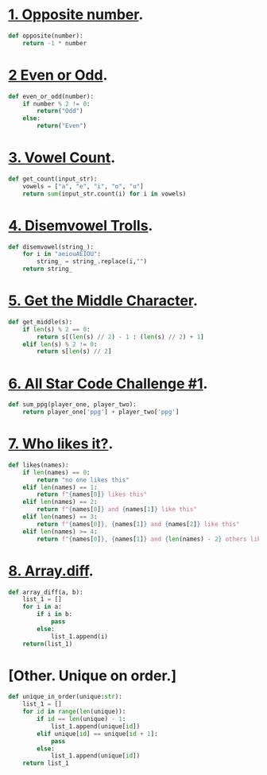 # [1. Opposite number](https://www.codewars.com/kata/reviews/56deebdf6a5c28baa900003b/groups/56ef47f804b6a49d7100190f).
```python
def opposite(number):
    return -1 * number
```

# [2 Even or Odd](https://www.codewars.com/kata/reviews/53da3de52a289a37bc00128a/groups/53ea21bc7b5dfef3e30006f8).
```python
def even_or_odd(number):
    if number % 2 != 0:
        return("Odd")
    else:
        return("Even")
```

# [3. Vowel Count](https://www.codewars.com/users/VicDik/completed_solutions).

```python
def get_count(input_str):
    vowels = ["a", "e", "i", "o", "u"]
    return sum(input_str.count(i) for i in vowels)
```

# [4. Disemvowel Trolls](https://www.codewars.com/users/VicDik/completed_solutions).

```python
def disemvowel(string_):
    for i in "aeiouAEIOU":
        string_ = string_.replace(i,"")
    return string_
```
# [5. Get the Middle Character](https://www.codewars.com/users/VicDik/completed_solutions).

```python
def get_middle(s):
    if len(s) % 2 == 0:
        return s[(len(s) // 2) - 1 : (len(s) // 2) + 1]
    elif len(s) % 2 != 0:
        return s[len(s) // 2]
```

# [6. All Star Code Challenge #1](https://www.codewars.com/kata/reviews/586435fe812998c93400129b/groups/586570e0ece9e8b0a2000ed8).

```python
def sum_ppg(player_one, player_two):
    return player_one['ppg'] + player_two['ppg']
```

# [7. Who likes it?](https://www.codewars.com/users/VicDik/completed_solutions).

```python
def likes(names):
    if len(names) == 0:
        return "no one likes this"
    elif len(names) == 1:
        return f"{names[0]} likes this"
    elif len(names) == 2:
        return f"{names[0]} and {names[1]} like this"
    elif len(names) == 3:
        return f"{names[0]}, {names[1]} and {names[2]} like this"
    elif len(names) >= 4:
        return f"{names[0]}, {names[1]} and {len(names) - 2} others like this"
```

# [8. Array.diff](https://www.codewars.com/users/VicDik/completed_solutions). 

```python
def array_diff(a, b):
    list_1 = []
    for i in a:
        if i in b:
            pass
        else:
            list_1.append(i)
    return(list_1)
```

# [Other. Unique on order.] 
```python
def unique_in_order(unique:str):
    list_1 = []
    for id in range(len(unique)):
        if id == len(unique) - 1:
            list_1.append(unique[id])
        elif unique[id] == unique[id + 1]:
            pass
        else:
            list_1.append(unique[id])
    return list_1
 ```
